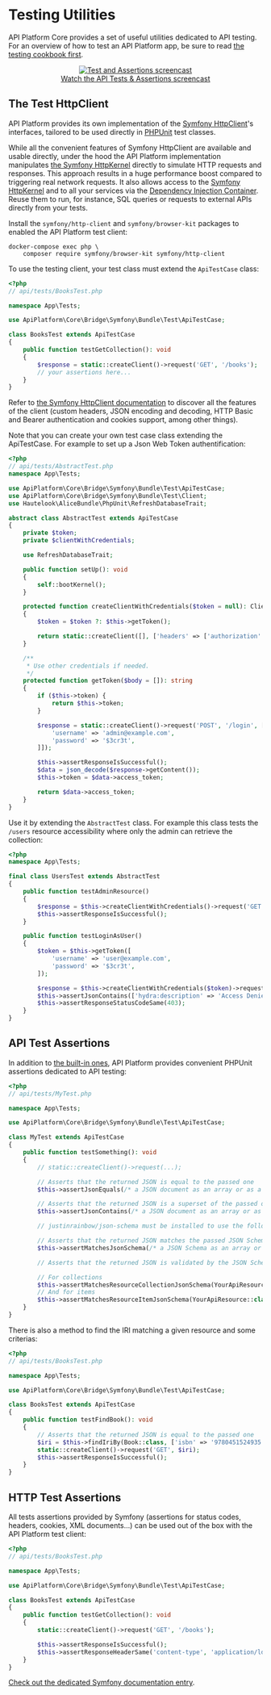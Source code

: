 # Testing Utilities

API Platform Core provides a set of useful utilities dedicated to API testing.
For an overview of how to test an API Platform app, be sure to read [the testing cookbook first](../distribution/testing.md).

<p align="center" class="symfonycasts"><a href="https://symfonycasts.com/screencast/api-platform-security/api-tests?cid=apip"><img src="../distribution/images/symfonycasts-player.png" alt="Test and Assertions screencast"><br>Watch the API Tests & Assertions screencast</a></p>

## The Test HttpClient

API Platform provides its own implementation of the [Symfony HttpClient](https://symfony.com/doc/current/components/http_client.html)'s interfaces, tailored to be used directly in [PHPUnit](https://phpunit.de/) test classes.

While all the convenient features of Symfony HttpClient are available and usable directly, under the hood the API Platform implementation manipulates [the Symfony HttpKernel](https://symfony.com/doc/current/components/http_kernel.html) directly to simulate HTTP requests and responses.
This approach results in a huge performance boost compared to triggering real network requests.
It also allows access to the [Symfony HttpKernel](https://symfony.com/doc/current/components/http_kernel.html) and to all your services via the [Dependency Injection Container](https://symfony.com/doc/current/testing.html#accessing-the-container).
Reuse them to run, for instance, SQL queries or requests to external APIs directly from your tests.

Install the `symfony/http-client` and `symfony/browser-kit` packages to enabled the API Platform test client:

```console
docker-compose exec php \
    composer require symfony/browser-kit symfony/http-client
```

To use the testing client, your test class must extend the `ApiTestCase` class:

```php
<?php
// api/tests/BooksTest.php

namespace App\Tests;

use ApiPlatform\Core\Bridge\Symfony\Bundle\Test\ApiTestCase;

class BooksTest extends ApiTestCase
{
    public function testGetCollection(): void
    {
        $response = static::createClient()->request('GET', '/books');
        // your assertions here...
    }
}
```

Refer to [the Symfony HttpClient documentation](https://symfony.com/doc/current/components/http_client.html) to discover all the features of the client (custom headers, JSON encoding and decoding, HTTP Basic and Bearer authentication and cookies support, among other things).

Note that you can create your own test case class extending the ApiTestCase. For example to set up a Json Web Token authentification:

```php
<?php
// api/tests/AbstractTest.php
namespace App\Tests;

use ApiPlatform\Core\Bridge\Symfony\Bundle\Test\ApiTestCase;
use ApiPlatform\Core\Bridge\Symfony\Bundle\Test\Client;
use Hautelook\AliceBundle\PhpUnit\RefreshDatabaseTrait;

abstract class AbstractTest extends ApiTestCase
{
    private $token;
    private $clientWithCredentials;

    use RefreshDatabaseTrait;

    public function setUp(): void
    {
        self::bootKernel();
    }

    protected function createClientWithCredentials($token = null): Client
    {
        $token = $token ?: $this->getToken();

        return static::createClient([], ['headers' => ['authorization' => 'Bearer '.$token]]);
    }

    /**
     * Use other credentials if needed.
     */
    protected function getToken($body = []): string
    {
        if ($this->token) {
            return $this->token;
        }

        $response = static::createClient()->request('POST', '/login', ['body' => $body ?: [
            'username' => 'admin@example.com',
            'password' => '$3cr3t',
        ]]);

        $this->assertResponseIsSuccessful();
        $data = json_decode($response->getContent());
        $this->token = $data->access_token;

        return $data->access_token;
    }
}
```

Use it by extending the `AbstractTest` class. For example this class tests the `/users` resource accessibility where only the admin can retrieve the collection:

```php
<?php
namespace App\Tests;

final class UsersTest extends AbstractTest
{
    public function testAdminResource()
    {
        $response = $this->createClientWithCredentials()->request('GET', '/users');
        $this->assertResponseIsSuccessful();
    }

    public function testLoginAsUser()
    {
        $token = $this->getToken([
            'username' => 'user@example.com',
            'password' => '$3cr3t',
        ]);

        $response = $this->createClientWithCredentials($token)->request('GET', '/users');
        $this->assertJsonContains(['hydra:description' => 'Access Denied.']);
        $this->assertResponseStatusCodeSame(403);
    }
}
```

## API Test Assertions

In addition to [the built-in ones](https://phpunit.readthedocs.io/en/latest/assertions.html), API Platform provides convenient PHPUnit assertions dedicated to API testing:

```php
<?php
// api/tests/MyTest.php

namespace App\Tests;

use ApiPlatform\Core\Bridge\Symfony\Bundle\Test\ApiTestCase;

class MyTest extends ApiTestCase
{
    public function testSomething(): void
    {
        // static::createClient()->request(...);

        // Asserts that the returned JSON is equal to the passed one
        $this->assertJsonEquals(/* a JSON document as an array or as a string */);

        // Asserts that the returned JSON is a superset of the passed one
        $this->assertJsonContains(/* a JSON document as an array or as a string */);

        // justinrainbow/json-schema must be installed to use the following assertions

        // Asserts that the returned JSON matches the passed JSON Schema
        $this->assertMatchesJsonSchema(/* a JSON Schema as an array or as a string */);

        // Asserts that the returned JSON is validated by the JSON Schema generated for this resource by API Platform

        // For collections
        $this->assertMatchesResourceCollectionJsonSchema(YourApiResource::class);
        // And for items
        $this->assertMatchesResourceItemJsonSchema(YourApiResource::class);
    }
}
```

There is also a method to find the IRI matching a given resource and some criterias:

```php
<?php
// api/tests/BooksTest.php

namespace App\Tests;

use ApiPlatform\Core\Bridge\Symfony\Bundle\Test\ApiTestCase;

class BooksTest extends ApiTestCase
{
    public function testFindBook(): void
    {
        // Asserts that the returned JSON is equal to the passed one
        $iri = $this->findIriBy(Book::class, ['isbn' => '9780451524935']);
        static::createClient()->request('GET', $iri);
        $this->assertResponseIsSuccessful();
    }
}
```

## HTTP Test Assertions

All tests assertions provided by Symfony (assertions for status codes, headers, cookies, XML documents...) can be used out of the box with the API Platform test client:

```php
<?php
// api/tests/BooksTest.php

namespace App\Tests;

use ApiPlatform\Core\Bridge\Symfony\Bundle\Test\ApiTestCase;

class BooksTest extends ApiTestCase
{
    public function testGetCollection(): void
    {
        static::createClient()->request('GET', '/books');

        $this->assertResponseIsSuccessful();
        $this->assertResponseHeaderSame('content-type', 'application/ld+json; charset=utf-8');
    }
}
```

[Check out the dedicated Symfony documentation entry](https://symfony.com/doc/current/testing/functional_tests_assertions.html).
